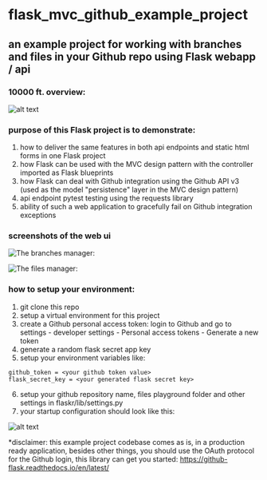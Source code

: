 # flask_mvc_github_example_project
## an example project for working with branches and files in your Github repo using Flask webapp / api
### 10000 ft. overview:
![alt text][diagram]

[diagram]: https://github.com/datahappy1/flask_mvc_github_example_project/blob/master/flaskr/docs/diagram.png "diagram"

### purpose of this Flask project is to demonstrate:
1) how to deliver the same features in both api endpoints and static html forms in one Flask project
2) how Flask can be used with the MVC design pattern with the controller imported as Flask blueprints
3) how Flask can deal with Github integration using the Github API v3 (used as the model "persistence" layer
in the MVC design pattern)
4) api endpoint pytest testing using the requests library
5) ability of such a web application to gracefully fail on Github integration exceptions

### screenshots of the web ui
![The branches manager:][branchesmanager]

[branchesmanager]: https://github.com/datahappy1/flask_mvc_github_example_project/blob/master/flaskr/docs/branches_manager.png "branchesmanager"

![The files manager:][filesmanager]

[filesmanager]: https://github.com/datahappy1/flask_mvc_github_example_project/blob/master/flaskr/docs/files_manager.png "filesmanager"



### how to setup your environment:
1) git clone this repo
2) setup a virtual environment for this project
3) create a Github personal access token: login to Github and go to settings - developer settings - Personal access tokens - Generate a new token
4) generate a random flask secret app key
5) setup your environment variables like:

```
github_token = <your github token value>
flask_secret_key = <your generated flask secret key> 
```
6) setup your github repository name, files playground folder and other settings in flaskr/lib/settings.py
7) your startup configuration should look like this:

![alt text][setup]

[setup]: https://github.com/datahappy1/flask_mvc_github_example_project/blob/master/flaskr/docs/setup.png "setup"


*disclaimer: this example project codebase comes as is, in a production ready application, besides other things, 
you should use the OAuth protocol for the Github login, this library can
get you started: https://github-flask.readthedocs.io/en/latest/